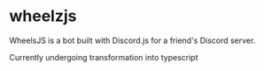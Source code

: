# wheelzjs
WheelsJS is a bot built with Discord.js for a friend's Discord server.

Currently undergoing transformation into typescript
